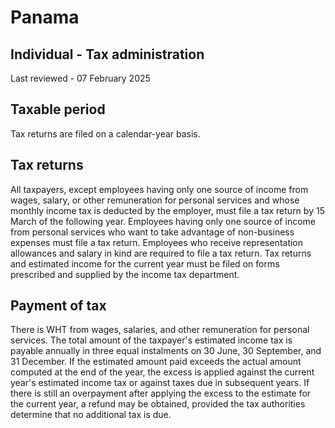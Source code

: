 # Panama
## Individual - Tax administration
Last reviewed - 07 February 2025
## Taxable period
Tax returns are filed on a calendar-year basis.
## Tax returns
All taxpayers, except employees having only one source of income from wages, salary, or other remuneration for personal services and whose monthly income tax is deducted by the employer, must file a tax return by 15 March of the following year.
Employees having only one source of income from personal services who want to take advantage of non-business expenses must file a tax return. Employees who receive representation allowances and salary in kind are required to file a tax return.
Tax returns and estimated income for the current year must be filed on forms prescribed and supplied by the income tax department.
## Payment of tax
There is WHT from wages, salaries, and other remuneration for personal services. The total amount of the taxpayer's estimated income tax is payable annually in three equal instalments on 30 June, 30 September, and 31 December. If the estimated amount paid exceeds the actual amount computed at the end of the year, the excess is applied against the current year's estimated income tax or against taxes due in subsequent years. If there is still an overpayment after applying the excess to the estimate for the current year, a refund may be obtained, provided the tax authorities determine that no additional tax is due.
